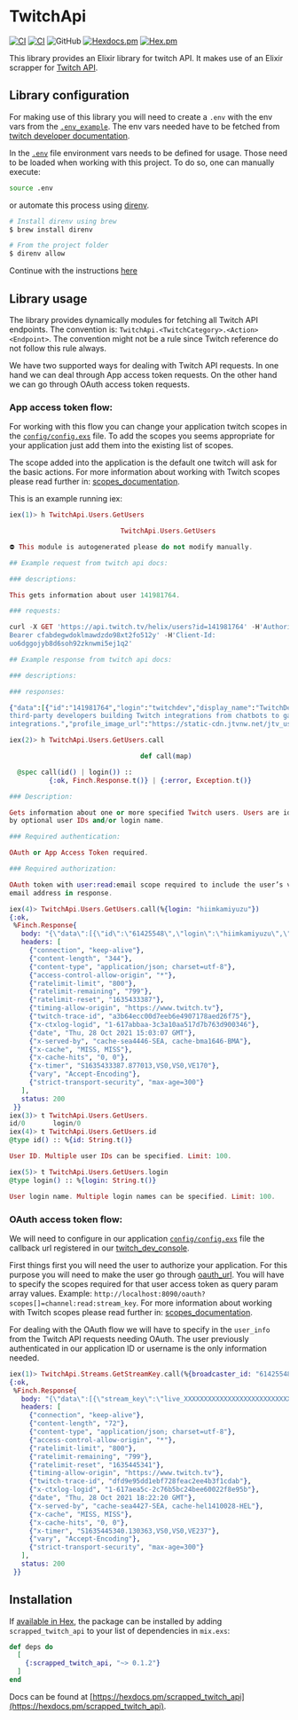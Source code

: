 # TwitchApi

[![CI](https://github.com/kamiyuzu/scrapped_twitch_api/actions/workflows/elixir_cd.yml/badge.svg)](https://github.com/kamiyuzu/twitch_api_scraper/actions/workflows/elixir_cd.yml/badge.svg)
[![CI](https://github.com/kamiyuzu/scrapped_twitch_api/actions/workflows/elixir_ci.yml/badge.svg)](https://github.com/kamiyuzu/twitch_api_scraper/actions/workflows/elixir_ci.yml/badge.svg)
![GitHub](https://img.shields.io/github/license/kamiyuzu/twitch_api_scraper)
[![Hexdocs.pm](https://img.shields.io/badge/hexdocs-online-blue)](https://hexdocs.pm/scrapped_twitch_api/)
[![Hex.pm](https://img.shields.io/hexpm/v/scrapped_twitch_api.svg)](https://hex.pm/packages/scrapped_twitch_api)
<!--- [![Hex.pm Downloads](https://img.shields.io/hexpm/dt/scrapped_twitch_api)](https://hex.pm/packages/scrapped_twitch_api) -->

This library provides an Elixir library for twitch API. It makes use of an Elixir scrapper for [Twitch API](https://github.com/kamiyuzu/twitch_api_scraper).

## Library configuration

For making use of this library you will need to create a `.env` with the env vars from the [`.env_example`](.env_example). The env vars needed have to be fetched from [twitch developer documentation](https://dev.twitch.tv/docs/api).

In the [`.env`](.env) file environment vars needs to be defined for usage. Those need to be loaded when working with this project. To do so, one can manually execute:

```bash
source .env
```

or automate this process using [direnv](https://direnv.net/).

```bash
# Install direnv using brew
$ brew install direnv

# From the project folder
$ direnv allow
```

Continue with the instructions [here](https://github.com/direnv/direnv#setup)

## Library usage

The library provides dynamically modules for fetching all Twitch API endpoints. The convention is: `TwitchApi.<TwitchCategory>.<Action><Endpoint>`. The convention might not be a rule since Twitch reference do not follow this rule always.

We have two supported ways for dealing with Twitch API requests. In one hand we can deal through App access token requests. On the other hand we can go through OAuth access token requests.

### App access token flow:

For working with this flow you can change your application twitch scopes in the [`config/config.exs`](config/config.exs) file.
To add the scopes you seems appropriate for your application just add them into the existing list of scopes.

The scope added into the application is the default one twitch will ask for the basic actions. For more information about working with Twitch scopes please read further in: [scopes_documentation](https://dev.twitch.tv/docs/authentication/#scopes).

This is an example running iex:

```elixir
iex(1)> h TwitchApi.Users.GetUsers

                            TwitchApi.Users.GetUsers                            

⛔ This module is autogenerated please do not modify manually.

## Example request from twitch api docs:

### descriptions:

This gets information about user 141981764.

### requests:

curl -X GET 'https://api.twitch.tv/helix/users?id=141981764' -H'Authorization:
Bearer cfabdegwdoklmawdzdo98xt2fo512y' -H'Client-Id:
uo6dggojyb8d6soh92zknwmi5ej1q2'

## Example response from twitch api docs:

### descriptions:

### responses:

{"data":[{"id":"141981764","login":"twitchdev","display_name":"TwitchDev","type":"","broadcaster_type":"partner","description":"Supporting
third-party developers building Twitch integrations from chatbots to game
integrations.","profile_image_url":"https://static-cdn.jtvnw.net/jtv_user_pictures/8a6381c7-d0c0-4576-b179-38bd5ce1d6af-profile_image-300x300.png","offline_image_url":"https://static-cdn.jtvnw.net/jtv_user_pictures/3f13ab61-ec78-4fe6-8481-8682cb3b0ac2-channel_offline_image-1920x1080.png","view_count":5980557,"email":"not-real@email.com","created_at":"2016-12-14T20:32:28Z"}]}

iex(2)> h TwitchApi.Users.GetUsers.call

                                 def call(map)                                  

  @spec call(id() | login()) ::
          {:ok, Finch.Response.t()} | {:error, Exception.t()}

### Description:

Gets information about one or more specified Twitch users. Users are identified
by optional user IDs and/or login name.

### Required authentication:

OAuth or App Access Token required.

### Required authorization:

OAuth token with user:read:email scope required to include the user’s verified
email address in response.

iex(4)> TwitchApi.Users.GetUsers.call(%{login: "hiimkamiyuzu"})
{:ok,
 %Finch.Response{
   body: "{\"data\":[{\"id\":\"61425548\",\"login\":\"hiimkamiyuzu\",\"display_name\":\"hiimkamiyuzu\",\"type\":\"\",\"broadcaster_type\":\"\",\"description\":\"\",\"profile_image_url\":\"https://static-cdn.jtvnw.net/user-default-pictures-uv/294c98b5-e34d-42cd-a8f0-140b72fba9b0-profile_image-300x300.png\",\"offline_image_url\":\"\",\"view_count\":56,\"created_at\":\"2014-04-22T20:21:11Z\"}]}",
   headers: [
     {"connection", "keep-alive"},
     {"content-length", "344"},
     {"content-type", "application/json; charset=utf-8"},
     {"access-control-allow-origin", "*"},
     {"ratelimit-limit", "800"},
     {"ratelimit-remaining", "799"},
     {"ratelimit-reset", "1635433387"},
     {"timing-allow-origin", "https://www.twitch.tv"},
     {"twitch-trace-id", "a3b64ecc00d7eeb6e4907178aed26f75"},
     {"x-ctxlog-logid", "1-617abbaa-3c3a10aa517d7b763d900346"},
     {"date", "Thu, 28 Oct 2021 15:03:07 GMT"},
     {"x-served-by", "cache-sea4446-SEA, cache-bma1646-BMA"},
     {"x-cache", "MISS, MISS"},
     {"x-cache-hits", "0, 0"},
     {"x-timer", "S1635433387.877013,VS0,VS0,VE170"},
     {"vary", "Accept-Encoding"},
     {"strict-transport-security", "max-age=300"}
   ],
   status: 200
 }}
iex(3)> t TwitchApi.Users.GetUsers.                            
id/0       login/0    
iex(4)> t TwitchApi.Users.GetUsers.id
@type id() :: %{id: String.t()}

User ID. Multiple user IDs can be specified. Limit: 100.

iex(5)> t TwitchApi.Users.GetUsers.login
@type login() :: %{login: String.t()}

User login name. Multiple login names can be specified. Limit: 100.
```

### OAuth access token flow:

We will need to configure in our application [`config/config.exs`](config/config.exs) file the callback url registered in our [twitch_dev_console](https://dev.twitch.tv/console).

First things first you will need the user to authorize your application. For this purpose you will need to make the user go through [oauth_url](http://localhost:8090/oauth?scopes[]=). You will have to specify the scopes required for that user access token as query param array values. Example: `http://localhost:8090/oauth?scopes[]=channel:read:stream_key`. For more information about working with Twitch scopes please read further in: [scopes_documentation](https://dev.twitch.tv/docs/authentication/#scopes).

For dealing with the OAuth flow we will have to specify in the `user_info` from the Twitch API requests needing OAuth. The user previously authenticated in our application ID or username is the only information needed.

```elixir
iex(1)> TwitchApi.Streams.GetStreamKey.call(%{broadcaster_id: "61425548"}, %{user_name: "hiimkamiyuzu"}) 
{:ok,
 %Finch.Response{
   body: "{\"data\":[{\"stream_key\":\"live_XXXXXXXXXXXXXXXXXXXXXXXXXXXXXXXXXXXXXXX\"}]}",
   headers: [
     {"connection", "keep-alive"}, 
     {"content-length", "72"},
     {"content-type", "application/json; charset=utf-8"},
     {"access-control-allow-origin", "*"},
     {"ratelimit-limit", "800"},
     {"ratelimit-remaining", "799"},
     {"ratelimit-reset", "1635445341"},
     {"timing-allow-origin", "https://www.twitch.tv"},
     {"twitch-trace-id", "dfd9e95dd1ebf728feac2ee4b3f1cdab"},
     {"x-ctxlog-logid", "1-617aea5c-2c76b5bc24bee60022f8e95b"},
     {"date", "Thu, 28 Oct 2021 18:22:20 GMT"},
     {"x-served-by", "cache-sea4427-SEA, cache-hel1410028-HEL"},
     {"x-cache", "MISS, MISS"},
     {"x-cache-hits", "0, 0"},
     {"x-timer", "S1635445340.130363,VS0,VS0,VE237"},
     {"vary", "Accept-Encoding"},
     {"strict-transport-security", "max-age=300"}
   ],
   status: 200
 }}
```

## Installation

If [available in Hex](https://hex.pm/docs/publish), the package can be installed
by adding `scrapped_twitch_api` to your list of dependencies in `mix.exs`:

```elixir
def deps do
  [
    {:scrapped_twitch_api, "~> 0.1.2"}
  ]
end
```

Docs can be found at [https://hexdocs.pm/scrapped_twitch_api](https://hexdocs.pm/scrapped_twitch_api).


